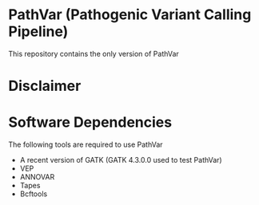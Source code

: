 # PathVar (Pathogenic Variant Calling Pipeline)
This repository contains the only version of PathVar

# Disclaimer


# Software Dependencies
The following tools are required to use PathVar
* A recent version of GATK (GATK 4.3.0.0 used to test PathVar)
* VEP
* ANNOVAR
* Tapes
* Bcftools
